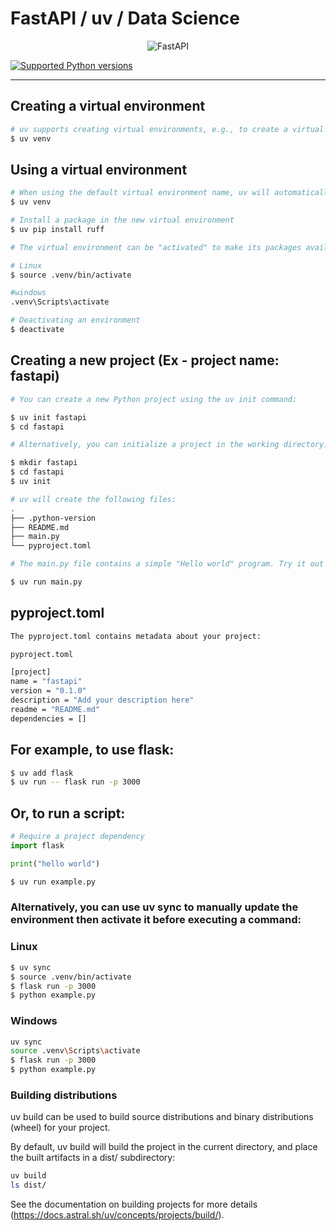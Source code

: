 # FastAPI / uv / Data Science

<p align="center">
  <img src="https://fastapi.tiangolo.com/img/logo-margin/logo-teal.png" alt="FastAPI">
</p>

<p align="left">
<a href="https://pypi.org/project/fastapi" target="_blank">
    <img src="https://img.shields.io/pypi/pyversions/fastapi.svg?color=%2334D058" alt="Supported Python versions">
</a>

</p>

---

## Creating a virtual environment

```bash
# uv supports creating virtual environments, e.g., to create a virtual environment at .venv:
$ uv venv
```

## Using a virtual environment

```bash
# When using the default virtual environment name, uv will automatically find and use the virtual environment during subsequent invocations.
$ uv venv

# Install a package in the new virtual environment
$ uv pip install ruff

# The virtual environment can be "activated" to make its packages available:

# Linux
$ source .venv/bin/activate

#windows
.venv\Scripts\activate

# Deactivating an environment
$ deactivate

```

## Creating a new project (Ex - project name: fastapi)

```bash
# You can create a new Python project using the uv init command:

$ uv init fastapi
$ cd fastapi

# Alternatively, you can initialize a project in the working directory:

$ mkdir fastapi
$ cd fastapi
$ uv init

# uv will create the following files:
.
├── .python-version
├── README.md
├── main.py
└── pyproject.toml

# The main.py file contains a simple "Hello world" program. Try it out with uv run:

$ uv run main.py
```

## pyproject.toml
```bash
The pyproject.toml contains metadata about your project:

pyproject.toml

[project]
name = "fastapi"
version = "0.1.0"
description = "Add your description here"
readme = "README.md"
dependencies = []
```

## For example, to use flask:
```bash
$ uv add flask
$ uv run -- flask run -p 3000
```

## Or, to run a script:
```python
# Require a project dependency
import flask

print("hello world")
```
```bash
$ uv run example.py
```
### Alternatively, you can use uv sync to manually update the environment then activate it before executing a command:

### Linux
```bash
$ uv sync
$ source .venv/bin/activate
$ flask run -p 3000
$ python example.py
```

### Windows
```bash
uv sync
source .venv\Scripts\activate
$ flask run -p 3000
$ python example.py
```

### Building distributions
uv build can be used to build source distributions and binary distributions (wheel) for your project.

By default, uv build will build the project in the current directory, and place the built artifacts in a dist/ subdirectory:

```bash
uv build
ls dist/
```
See the documentation on building projects for more details (https://docs.astral.sh/uv/concepts/projects/build/).
